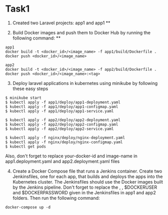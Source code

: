 # Task1

1. Created two Laravel projects: app1 and app1 **

2. Build Docker images and push them to Docker Hub by running the following command: **

```
app1
docker build -t <docker_id>/<image_name> -f app1/build/Dockerfile .
docker push <docker_id>/<image_name>

app2
docker build -t <docker_id>/<image_name> -f app2/build/Dockerfile .
docker push <docker_id>/<image_name>:<tag>
```

3. Deploy laravel applications in kubernetes using minikube by following these easy steps

```
$ minikube start
$ kubectl apply -f app1/deploy/app1-deployment.yaml
$ kubectl apply -f app1/deploy/app1-configmap.yaml
$ kubectl apply -f app1/deploy/app1-service.yaml

$ kubectl apply -f app2/deploy/app2-deployment.yaml
$ kubectl apply -f app2/deploy/app2-configmap.yaml
$ kubectl apply -f app2/deploy/app2-service.yaml

$ kubectl apply -f nginx/deploy/nginx-deployment.yaml
$ kubectl apply -f nginx/deploy/nginx-configmap.yaml
$ kubectl get pods
```

Also, don't forget to replace your-docker-id and image-name in app1.deployment.yaml and app2.deployment.yaml files

4. Create a Docker Compose file that runs a Jenkins container. Create two Jenkinsfiles, one for each app, that builds and deploys the apps into the Kubernetes cluster. The Jenkinsfiles should use the Docker images built by the Jenkins pipeline. Don't forget to replace the <your-docker-id>, <image-name>, $DOCKERUSER and $DOCKERPASSWORD given in the Jenkinsfiles in app1 and app2 folders. Then run the following command:

```
docker-compose up -d
```
